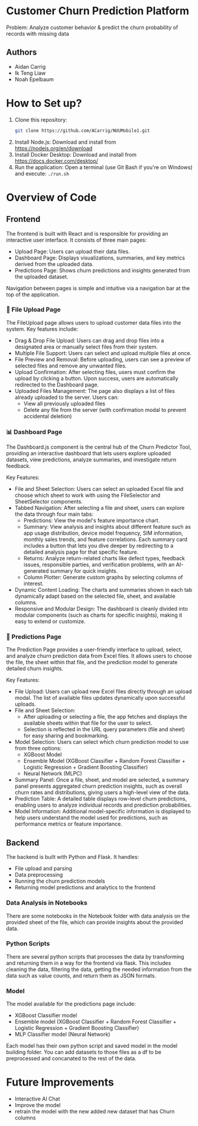 # Customer Churn Prediction Platform
Problem: Analyze customer behavior & predict the churn probability of records with missing data

## Authors
- Aidan Carrig
- Ik Teng Liaw
- Noah Epelbaum

# How to Set up?
1. Clone this repository: 
    ```bash
    git clone https://github.com/ACarrig/NUUMobile1.git
    ```
2. Install Node.js: 
    Download and install from https://nodejs.org/en/download
3. Install Docker Desktop: 
    Download and install from https://docs.docker.com/desktop/
4. Run the application: 
    Open a terminal (use Git Bash if you're on Windows) and execute: `./run.sh`

# Overview of Code
## Frontend
The frontend is built with React and is responsible for providing an interactive user interface.
It consists of three main pages:
- Upload Page: Users can upload their data files.
- Dashboard Page: Displays visualizations, summaries, and key metrics derived from the uploaded data.
- Predictions Page: Shows churn predictions and insights generated from the uploaded dataset.

Navigation between pages is simple and intuitive via a navigation bar at the top of the application.

### 📂 File Upload Page
The FileUpload page allows users to upload customer data files into the system.
Key features include:
- Drag & Drop File Upload:
    Users can drag and drop files into a designated area or manually select files from their system.
- Multiple File Support:
    Users can select and upload multiple files at once.
- File Preview and Removal:
    Before uploading, users can see a preview of selected files and remove any unwanted files.
- Upload Confirmation:
    After selecting files, users must confirm the upload by clicking a button. Upon success, users are automatically redirected to the Dashboard page.
- Uploaded Files Management:
    The page also displays a list of files already uploaded to the server.
    Users can:
    - View all previously uploaded files
    - Delete any file from the server (with confirmation modal to prevent accidental deletion)

### 📊 Dashboard Page
The Dashboard.js component is the central hub of the Churn Predictor Tool, providing an interactive dashboard that lets users explore uploaded datasets, view predictions, analyze summaries, and investigate return feedback.

Key Features:
- File and Sheet Selection:
    Users can select an uploaded Excel file and choose which sheet to work with using the FileSelector and SheetSelector components.
- Tabbed Navigation:
    After selecting a file and sheet, users can explore the data through four main tabs:
    - Predictions: View the model's feature importance chart.
    - Summary: View analysis and insights about different feature such as app usage distribution, device model frequency, SIM information, monthly sales trends, and feature correlations. Each summary card includes a button that lets you dive deeper by redirecting to a detailed analysis page for that specific feature.
    - Returns: Analyze return-related charts like defect types, feedback issues, responsible parties, and verification problems, with an AI-generated summary for quick insights.
    - Column Plotter: Generate custom graphs by selecting columns of interest.
- Dynamic Content Loading:
    The charts and summaries shown in each tab dynamically adapt based on the selected file, sheet, and available columns.
- Responsive and Modular Design:
    The dashboard is cleanly divided into modular components (such as charts for specific insights), making it easy to extend or customize.

### 🔮 Predictions Page
The Prediction Page provides a user-friendly interface to upload, select, and analyze churn prediction data from Excel files. It allows users to choose the file, the sheet within that file, and the prediction model to generate detailed churn insights.

Key Features:
- File Upload:
    Users can upload new Excel files directly through an upload modal. The list of available files updates dynamically upon successful uploads.
- File and Sheet Selection:
    - After uploading or selecting a file, the app fetches and displays the available sheets within that file for the user to select.
    - Selection is reflected in the URL query parameters (file and sheet) for easy sharing and bookmarking.
- Model Selection:
    Users can select which churn prediction model to use from three options:
    - XGBoost Model
    - Ensemble Model (XGBoost Classifier + Random Forest Classifier + Logistic Regression + Gradient Boosting Classifier)
    - Neural Network (MLPC)
- Summary Panel:
    Once a file, sheet, and model are selected, a summary panel presents aggregated churn prediction insights, such as overall churn rates and distributions, giving users a high-level view of the data.
- Prediction Table:
    A detailed table displays row-level churn predictions, enabling users to analyze individual records and prediction probabilities.
- Model Information:
    Additional model-specific information is displayed to help users understand the model used for predictions, such as performance metrics or feature importance.


## Backend
The backend is built with Python and Flask.
It handles:
- File upload and parsing
- Data preprocessing
- Running the churn prediction models
- Returning model predictions and analytics to the frontend

### Data Analysis in Notebooks
There are some notebooks in the Notebook folder with data analysis on the provided sheet of the file, which can provide insights about the provided data.

### Python Scripts
There are several python scripts that processes the data by transforming and returning them in a way for the frontend via flask. This includes cleaning the data, filtering the data, getting the needed information from the data such as value counts, and return them as JSON formats.

### Model
The model available for the predictions page include:
- XGBoost Classifier model
- Ensemble model (XGBoost Classifier + Random Forest Classifier + Logistic Regression + Gradient Boosting Classifier)
- MLP Classifier model (Neural Network)

Each model has their own python script and saved model in the model building folder. You can add datasets to those files as a df to be preprocessed and concanated to the rest of the data.

# Future Improvements
- Interactive AI Chat
- Improve the model
- retrain the model with the new added new dataset that has Churn columns
